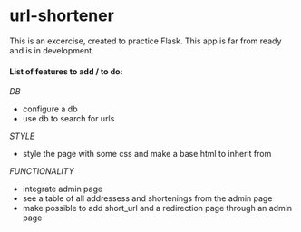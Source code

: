 # url-shortener

This is an excercise, created to practice Flask. This app is far from ready and is in development.



#### List of features to add / to do:
*DB*
* configure a db
* use db to search for urls

*STYLE*
* style the page with some css and make a base.html to inherit from

*FUNCTIONALITY*
* integrate admin page
* see a table of all addressess and shortenings from the admin page
* make possible to add short_url and a redirection page through an admin page
 
